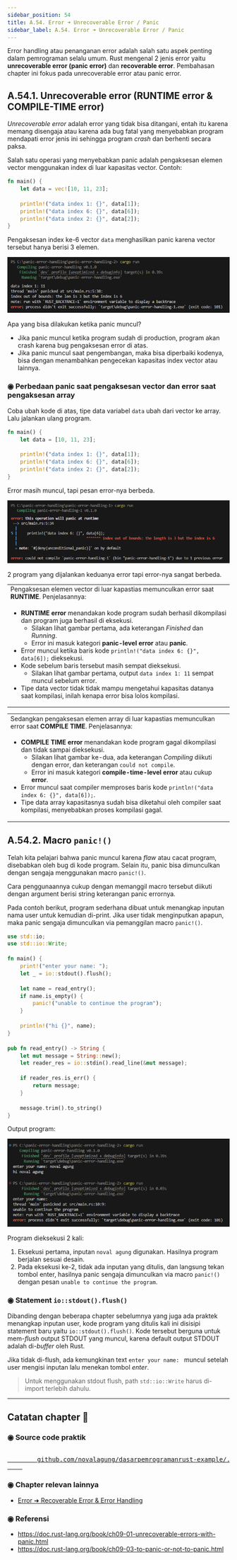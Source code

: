 ```yaml
---
sidebar_position: 54
title: A.54. Error ➜ Unrecoverable Error / Panic
sidebar_label: A.54. Error ➜ Unrecoverable Error / Panic
---
```


Error handling atau penanganan error adalah salah satu aspek penting dalam pemrograman selalu umum. Rust mengenal 2 jenis error yaitu **unrecoverable error (panic error)** dan **recoverable error**. Pembahasan chapter ini fokus pada unrecoverable error atau panic error.

## A.54.1. Unrecoverable error (RUNTIME error & COMPILE-TIME error)

*Unrecoverable error* adalah error yang tidak bisa ditangani, entah itu karena memang disengaja atau karena ada bug fatal yang menyebabkan program mendapati error jenis ini sehingga program *crash* dan berhenti secara paksa.

Salah satu operasi yang menyebabkan panic adalah pengaksesan elemen vector menggunakan index di luar kapasitas vector. Contoh:

```rust
fn main() {
    let data = vec![10, 11, 23];

    println!("data index 1: {}", data[1]);
    println!("data index 6: {}", data[6]);
    println!("data index 2: {}", data[2]);
}
```

Pengaksesan index ke-6 vector `data` menghasilkan panic karena vector tersebut hanya berisi 3 elemen.

![Error Handling, Panic, Operator ?](img/unrecoverable-panic-error-1.png)

Apa yang bisa dilakukan ketika panic muncul?

- Jika panic muncul ketika program sudah di production, program akan crash karena bug pengaksesan error di atas.
- Jika panic muncul saat pengembangan, maka bisa diperbaiki kodenya, bisa dengan menambahkan pengecekan kapasitas index vector atau lainnya.

### ◉ Perbedaan panic saat pengaksesan vector dan error saat pengaksesan array

Coba ubah kode di atas, tipe data variabel `data` ubah dari vector ke array. Lalu jalankan ulang program.

```rust
fn main() {
    let data = [10, 11, 23];

    println!("data index 1: {}", data[1]);
    println!("data index 6: {}", data[6]);
    println!("data index 2: {}", data[2]);
}
```

Error masih muncul, tapi pesan error-nya berbeda.

![Error Handling, Panic, Operator ?](img/unrecoverable-panic-error-2.png)

2 program yang dijalankan keduanya error tapi error-nya sangat berbeda.

<table>
<tr>
<td>Pengaksesan elemen vector di luar kapastias memunculkan error saat <b>RUNTIME</b>. Penjelasannya:</td>
</tr>
<tr>
<td>

- **RUNTIME error** menandakan kode program sudah berhasil dikompilasi dan program juga berhasil di eksekusi.
    - Silakan lihat gambar pertama, ada keterangan *Finished* dan *Running*.
    - Error ini masuk kategori **panic-level error** atau **panic**.
- Error muncul ketika baris kode `println!("data index 6: {}", data[6]);` dieksekusi.
- Kode sebelum baris tersebut masih sempat dieksekusi.
    - Silakan lihat gambar pertama, output `data index 1: 11` sempat muncul sebelum error.
- Tipe data vector tidak tidak mampu mengetahui kapasitas datanya saat kompilasi, inilah kenapa error bisa lolos kompilasi.

</td>
</tr>
</table>

<table>
<tr>
<td>Sedangkan pengaksesan elemen array di luar kapastias memunculkan error saat <b>COMPILE TIME</b>. Penjelasannya:</td>
</tr>
<tr>
<td>

- **COMPILE TIME error** menandakan kode program gagal dikompilasi dan tidak sampai dieksekusi.
    - Silakan lihat gambar ke-dua, ada keterangan *Compiling* diikuti dengan error, dan keterangan `could not compile`.
    - Error ini masuk kategori **compile-time-level error** atau cukup **error**.
- Error muncul saat compiler memproses baris kode `println!("data index 6: {}", data[6]);`.
- Tipe data array kapasitasnya sudah bisa diketahui oleh compiler saat kompilasi, menyebabkan proses kompilasi gagal.

</td>
</tr>
</table>

## A.54.2. Macro `panic!()`

Telah kita pelajari bahwa panic muncul karena *flaw* atau cacat program, disebabkan oleh bug di kode program. Selain itu, panic bisa dimunculkan dengan sengaja menggunakan macro `panic!()`.

Cara penggunaannya cukup dengan memanggil macro tersebut diikuti dengan argument berisi string keterangan panic errornya.

Pada contoh berikut, program sederhana dibuat untuk menangkap inputan nama user untuk kemudian di-print. Jika user tidak menginputkan apapun, maka panic sengaja dimunculkan via pemanggilan macro `panic!()`.

```rust
use std::io;
use std::io::Write;

fn main() {
    print!("enter your name: ");
    let _ = io::stdout().flush();

    let name = read_entry();
    if name.is_empty() {
        panic!("unable to continue the program");
    }

    println!("hi {}", name);
}

pub fn read_entry() -> String {
    let mut message = String::new();
    let reader_res = io::stdin().read_line(&mut message);

    if reader_res.is_err() {
        return message;
    }

    message.trim().to_string()
}
```

Output program:

![Error Handling, Panic, Operator ?](img/unrecoverable-panic-error-3.png)

Program dieksekusi 2 kali:

1. Eksekusi pertama, inputan `noval agung` digunakan. Hasilnya program berjalan sesuai desain.
2. Pada eksekusi ke-2, tidak ada inputan yang ditulis, dan langsung tekan tombol enter, hasilnya panic sengaja dimunculkan via macro `panic!()` dengan pesan `unable to continue the program`.

### ◉ Statement `io::stdout().flush()`

Dibanding dengan beberapa chapter sebelumnya yang juga ada praktek menangkap inputan user, kode program yang ditulis kali ini disisipi statement baru yaitu `io::stdout().flush()`. Kode tersebut berguna untuk mem-*flush* output STDOUT yang muncul, karena default output STDOUT adalah di-*buffer* oleh Rust.

Jika tidak di-flush, ada kemungkinan text `enter your name: ` muncul setelah user mengisi inputan lalu menekan tombol *enter*.

> Untuk menggunakan stdout flush, path `std::io::Write` harus di-import terlebih dahulu.

---

## Catatan chapter 📑

### ◉ Source code praktik

<pre>
    <a href="https://github.com/novalagung/dasarpemrogramanrust-example/tree/master/unrecoverable_panic_error">
        github.com/novalagung/dasarpemrogramanrust-example/../unrecoverable_panic_error
    </a>
</pre>

### ◉ Chapter relevan lainnya

- [Error ➜ Recoverable Error & Error Handling](#)

### ◉ Referensi

- https://doc.rust-lang.org/book/ch09-01-unrecoverable-errors-with-panic.html
- https://doc.rust-lang.org/book/ch09-03-to-panic-or-not-to-panic.html
